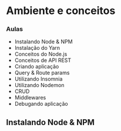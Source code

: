 # Ambiente e conceitos

### Aulas

- Instalando Node & NPM
- Instalação do Yarn
- Conceitos do Node.js
- Conceitos de API REST
- Criando aplicação
- Query & Route params
- Utilizando Insomnia
- Utilizando Nodemon
- CRUD
- Middlewares
- Debugando aplicação

## Instalando Node & NPM
